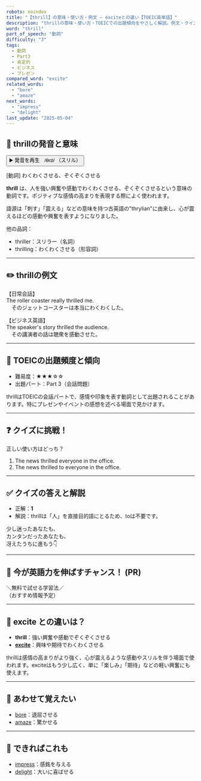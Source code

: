 ```yaml
---
robots: noindex
title: "【thrill】の意味・使い方・例文 ― exciteとの違い【TOEIC英単語】"
description: "thrillの意味・使い方・TOEICでの出題傾向をやさしく解説。例文・クイズ付きでexciteとの違いもわかりやすく学べます。"
word: "thrill"
part_of_speech: "動詞"
difficulty: "3"
tags:
  - 動詞
  - Part3
  - 肯定的
  - ビジネス
  - プレゼン
compared_word: "excite"
related_words:
  - "bore"
  - "amaze"
next_words:
  - "impress"
  - "delight"
last_update: "2025-05-04"
---
```


## 🔰 thrillの発音と意味

<button class="play-audio" onclick="playTTS('thrill')">
  <span class="play-audio-main">
    ▶️ 発音を再生　/θrɪl/
  </span>
  <span class="play-audio-sub">
    （スリル）
  </span>
</button>

[動詞] わくわくさせる、ぞくぞくさせる

**thrill** は、人を強い興奮や感動でわくわくさせる、ぞくぞくさせるという意味の動詞です。ポジティブな感情の高まりを表現する際によく使われます。

語源は「刺す」「震える」などの意味を持つ古英語の"thrylian"に由来し、心が震えるほどの感動や興奮を表すようになりました。

他の品詞：  
- thriller：スリラー（名詞）
- thrilling：わくわくさせる（形容詞）

---

## ✏️ thrillの例文

【日常会話】  
The roller coaster really thrilled me.  
　そのジェットコースターは本当にわくわくした。

【ビジネス英語】  
The speaker's story thrilled the audience.  
　その講演者の話は聴衆を感動させた。

---

## 🎯 TOEICの出題頻度と傾向

- 難易度：★★★☆☆
- 出題パート：Part 3（会話問題）

thrillはTOEICの会話パートで、感情や印象を表す動詞として出題されることがあります。特にプレゼンやイベントの感想を述べる場面で見かけます。

---

## ❓ クイズに挑戦！

正しい使い方はどっち？

1. The news thrilled everyone in the office.  
2. The news thrilled to everyone in the office.

---

## ✅ クイズの答えと解説

- 正解：**1**
- 解説：thrillは「人」を直接目的語にとるため、toは不要です。

少し迷ったあなたも、  
カンタンだったあなたも、  
冴えたうちに進もう👇️

---

## 🚀 今が英語力を伸ばすチャンス！ (PR)

<div class="info-center">
＼無料で試せる学習法／<br>  
（おすすめ情報予定）
</div>

---

## 🤔  excite との違いは？

- **thrill**：強い興奮や感動でぞくぞくさせる
- **[excite](/word/excite)**：興味や期待でわくわくさせる

thrillは感情の高まりがより強く、心が震えるような感動やスリルを伴う場面で使われます。exciteはもう少し広く、単に「楽しみ」「期待」などの軽い興奮にも使えます。

---

## 🧩 あわせて覚えたい

- [bore](/word/bore)：退屈させる
- [amaze](/word/amaze)：驚かせる

---

## 📖 できればこれも

- [impress](/word/impress)：感銘を与える
- [delight](/word/delight)：大いに喜ばせる

<!-- cvid: aid48_bid02 -->

